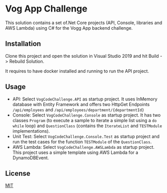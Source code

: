 # Vog App Challenge

This solution contains a set of.Net Core projects (API, Console, libraries and AWS Lambda) using C# for the Vogg App backend challenge.

## Installation

Clone this project and open the solution in Visual Studio 2019 and hit Build -> Rebuild Solution.

It requires to have docker installed and running to run the API project.


## Usage

* API: Select `VogCodeChallenge.API` as startup project. It uses InMemory database with Entity Framework and offers two HttpGet Endpoints `/api/employees` and `/api/employees/department/{departmentId}`
* Console: Select `VogCodeChallenge.Console` as startup project. It has two classes `Program` (to execute a sample to iterate a simple list using a `do while` loop) and `QuestionClass` (contains the `IterateList` and `TESTModule` implementations).
* Unit Test: Select `VogCodeChallenge.Console.Test` as startup project and run the test cases for the function `TESTModule` of the `QuestionClass`.
* AWS Lambda: Select `VogCodeChallenge.AWSLambda` as startup project. This project uses a simple template using AWS Lambda for a DynamoDBEvent.

## License
[MIT](https://choosealicense.com/licenses/mit/)
